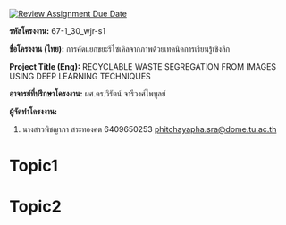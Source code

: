 [![Review Assignment Due Date](https://classroom.github.com/assets/deadline-readme-button-22041afd0340ce965d47ae6ef1cefeee28c7c493a6346c4f15d667ab976d596c.svg)](https://classroom.github.com/a/w8H8oomW)


**รหัสโครงงาน:** 67-1_30_wjr-s1

**ชื่อโครงงาน (ไทย):** การคัดแยกขยะรีไซเคิลจากภาพด้วยเทคนิคการเรียนรู้เชิงลึก

**Project Title (Eng):** RECYCLABLE WASTE SEGREGATION FROM IMAGES USING DEEP LEARNING TECHNIQUES

**อาจารย์ที่ปรึกษาโครงงาน:** ผศ.ดร.วิรัตน์ จารีวงศ์ไพบูลย์

**ผู้จัดทำโครงงาน:** 
1. นางสาวพิชญาภา สระทองคต  6409650253  phitchayapha.sra@dome.tu.ac.th
   

#   Topic1
#   Topic2

